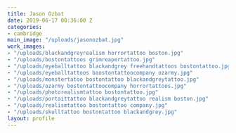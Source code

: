 ```yaml
---
title: Jason Ozbat
date: 2019-06-17 00:36:00 Z
categories:
- cambridge
main_image: "/uploads/jasonozbat.jpg"
work_images:
- "/uploads/blackandgreyrealism horrortattoo boston.jpg"
- "/uploads/bostontattoos grimreapertattoo.jpg"
- "/uploads/eyeballtattoo blackandgrey freehandtattoos bostontattoo.jpg"
- "/uploads/eyeballtattoos baostontattoocompany ozarmy.jpg"
- "/uploads/monstertatoo bostontattoo blackandgreytattoo.jpg"
- "/uploads/ozarmy bostontattoocompany horrortattoos.jpg"
- "/uploads/photorealismtattoo bostontattoo.jpg"
- "/uploads/portaittattoo blackandgreytattoo realism boston.jpg"
- "/uploads/realismtattoo bostontattoo company.jpg"
- "/uploads/skulltattoo bostontattoo blackandgrey.jpg"
layout: profile
---
```


